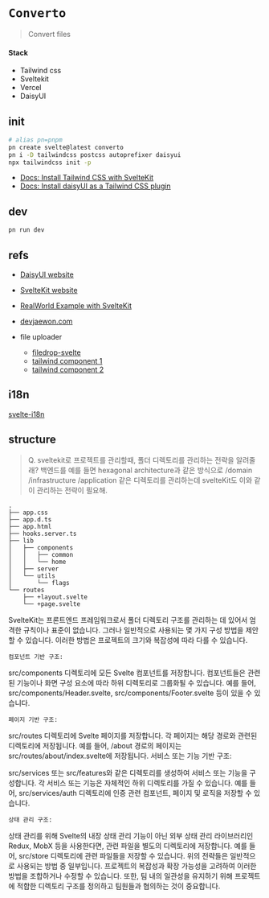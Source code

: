 # `Converto`
> Convert files

#### Stack

- Tailwind css
- Sveltekit
- Vercel
- DaisyUI

## init

```bash
# alias pn=pnpm
pn create svelte@latest converto
pn i -D tailwindcss postcss autoprefixer daisyui
npx tailwindcss init -p
```

- [Docs: Install Tailwind CSS with SvelteKit](https://tailwindcss.com/docs/guides/sveltekit)
- [Docs: Install daisyUI as a Tailwind CSS plugin](https://daisyui.com/docs/install/)

## dev

```bash
pn run dev
```

## refs

- [DaisyUI website](https://github.com/saadeghi/daisyui/tree/master/src/docs)
- [SvelteKit website](https://github.com/sveltejs/kit/tree/master/sites/kit.svelte.dev)
- [RealWorld Example with SvelteKit](https://github.com/sveltejs/realworld)
- [devjaewon.com](https:j//github.com/devjaewon/devjaewon.com)

- file uploader
    - [filedrop-svelte](https://github.com/chanced/filedrop-svelte)
    - [tailwind component 1](https://tailwindcomponents.com/component/file-upload-with-drop-on-and-preview)
    - [tailwind component 2](https://tailwindcomponents.com/component/dragdrop-sortable-file-upload)
    

## i18n

[svelte-i18n](https://github.com/kaisermann/svelte-i18n/blob/main/docs/Svelte-Kit.md)


## structure

> Q. sveltekit로 프로젝트를 관리할때, 폴더 디렉토리를 관리하는 전략을 알려줄래?  백엔드를 예를 들면  hexagonal architecture과 같은 방식으로 /domain /infrastructure /application 같은 디렉토리를 관리하는데 svelteKit도 이와 같이 관리하는 전략이 필요해.

```
.
├── app.css
├── app.d.ts
├── app.html
├── hooks.server.ts
├── lib
│   ├── components
│   │   ├── common
│   │   └── home
│   ├── server
│   └── utils
│       └── flags
└── routes
    ├── +layout.svelte
    └── +page.svelte
```


SvelteKit는 프론트엔드 프레임워크로서 폴더 디렉토리 구조를 관리하는 데 있어서 엄격한 규칙이나 표준이 없습니다. 그러나 일반적으로 사용되는 몇 가지 구성 방법을 제안할 수 있습니다. 이러한 방법은 프로젝트의 크기와 복잡성에 따라 다를 수 있습니다.

`컴포넌트 기반 구조:`

src/components 디렉토리에 모든 Svelte 컴포넌트를 저장합니다.
컴포넌트들은 관련된 기능이나 화면 구성 요소에 따라 하위 디렉토리로 그룹화될 수 있습니다.
예를 들어, src/components/Header.svelte, src/components/Footer.svelte 등이 있을 수 있습니다.

`페이지 기반 구조:`

src/routes 디렉토리에 Svelte 페이지를 저장합니다.
각 페이지는 해당 경로와 관련된 디렉토리에 저장됩니다.
예를 들어, /about 경로의 페이지는 src/routes/about/index.svelte에 저장됩니다.
서비스 또는 기능 기반 구조:

src/services 또는 src/features와 같은 디렉토리를 생성하여 서비스 또는 기능을 구성합니다.
각 서비스 또는 기능은 자체적인 하위 디렉토리를 가질 수 있습니다.
예를 들어, src/services/auth 디렉토리에 인증 관련 컴포넌트, 페이지 및 로직을 저장할 수 있습니다.

`상태 관리 구조:`

상태 관리를 위해 Svelte의 내장 상태 관리 기능이 아닌 외부 상태 관리 라이브러리인 Redux, MobX 등을 사용한다면, 관련 파일을 별도의 디렉토리에 저장합니다.
예를 들어, src/store 디렉토리에 관련 파일들을 저장할 수 있습니다.
위의 전략들은 일반적으로 사용되는 방법 중 일부입니다. 프로젝트의 복잡성과 확장 가능성을 고려하여 이러한 방법을 조합하거나 수정할 수 있습니다. 또한, 팀 내의 일관성을 유지하기 위해 프로젝트에 적합한 디렉토리 구조를 정의하고 팀원들과 협의하는 것이 중요합니다.
